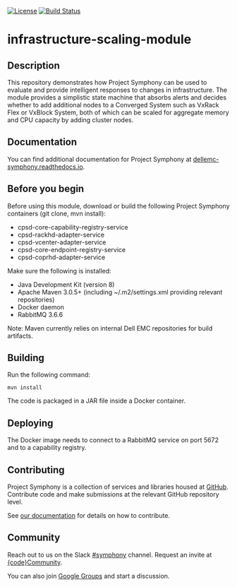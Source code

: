 [![License](https://img.shields.io/badge/License-EPL%201.0-red.svg)](https://opensource.org/licenses/EPL-1.0)
[![Build Status](https://travis-ci.org/dellemc-symphony/infrastructure-scaling-module.svg?branch=master)](https://travis-ci.org/dellemc-symphony/infrastructure-scaling-module)
# infrastructure-scaling-module
## Description
This repository demonstrates how Project Symphony can be used to evaluate and provide intelligent responses to changes in infrastructure. The module provides a simplistic state machine that absorbs alerts and decides whether to add additional nodes to a Converged System such as VxRack Flex or VxBlock System, both of which can be scaled for aggregate memory and CPU capacity by adding cluster nodes. 

## Documentation
You can find additional documentation for Project Symphony at [dellemc-symphony.readthedocs.io][documentation].

## Before you begin
Before using this module, download or build the following Project Symphony containers (git clone, mvn install):  
* cpsd-core-capability-registry-service
* cpsd-rackhd-adapter-service
* cpsd-vcenter-adapter-service
* cpsd-core-endpoint-registry-service
* cpsd-coprhd-adapter-service  

Make sure the following is installed:

* Java Development Kit (version 8)
* Apache Maven 3.0.5+ (including ~/.m2/settings.xml providing relevant repositories)
* Docker daemon
* RabbitMQ  3.6.6

Note: Maven currently relies on internal Dell EMC repositories for build artifacts.
## Building
Run the following command:  
  
```  
mvn install
```  

The code is packaged in a JAR file inside a Docker container. 
## Deploying
The Docker image needs to connect to a RabbitMQ service on port 5672 and to a capability registry.

## Contributing
Project Symphony is a collection of services and libraries housed at [GitHub][github].
Contribute code and make submissions at the relevant GitHub repository level.

See [our documentation][contributing] for details on how to contribute.

## Community
Reach out to us on the Slack [#symphony][slack] channel. Request an invite at [{code}Community][codecommunity].

You can also join [Google Groups][googlegroups] and start a discussion.

[documentation]: https://dellemc-symphony.readthedocs.io/en/latest/
[slack]: https://codecommunity.slack.com/messages/symphony
[googlegroups]: https://groups.google.com/forum/#!forum/dellemc-symphony
[codecommunity]: http://community.codedellemc.com/
[contributing]: http://dellemc-symphony.readthedocs.io/en/latest/contributingtosymphony.html
[github]: https://github.com/dellemc-symphony

